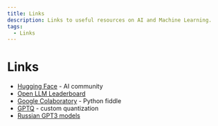 ```yaml
---
title: Links
description: Links to useful resources on AI and Machine Learning.
tags:
  - Links
---
```


# Links

* [Hugging Face](https://huggingface.co/) - AI community
* [Open LLM Leaderboard](https://huggingface.co/spaces/open-llm-leaderboard/open_llm_leaderboard)
* [Google Colaboratory](https://colab.research.google.com/) - Python fiddle
* [GPTQ](https://github.com/IST-DASLab/gptq) - custom quantization
* [Russian GPT3 models](https://github.com/ai-forever/ru-gpts)
